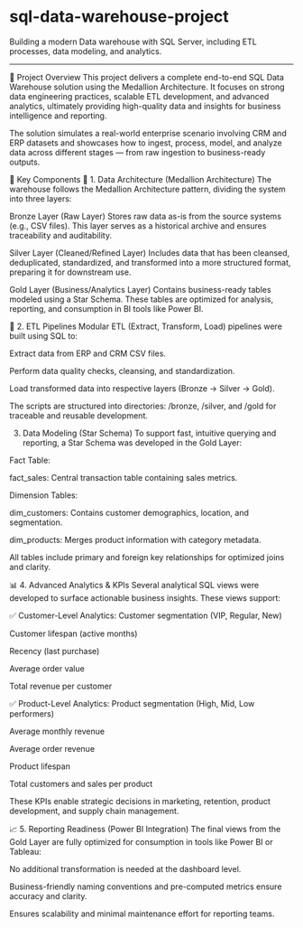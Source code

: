 # sql-data-warehouse-project
Building a modern Data warehouse with SQL Server, including ETL processes, data modeling, and analytics. 


---

🚀 Project Overview
This project delivers a complete end-to-end SQL Data Warehouse solution using the Medallion Architecture. It focuses on strong data engineering practices, scalable ETL development, and advanced analytics, ultimately providing high-quality data and insights for business intelligence and reporting.

The solution simulates a real-world enterprise scenario involving CRM and ERP datasets and showcases how to ingest, process, model, and analyze data across different stages — from raw ingestion to business-ready outputs.

🔧 Key Components
🧱 1. Data Architecture (Medallion Architecture)
The warehouse follows the Medallion Architecture pattern, dividing the system into three layers:

Bronze Layer (Raw Layer)
Stores raw data as-is from the source systems (e.g., CSV files). This layer serves as a historical archive and ensures traceability and auditability.

Silver Layer (Cleaned/Refined Layer)
Includes data that has been cleansed, deduplicated, standardized, and transformed into a more structured format, preparing it for downstream use.

Gold Layer (Business/Analytics Layer)
Contains business-ready tables modeled using a Star Schema. These tables are optimized for analysis, reporting, and consumption in BI tools like Power BI.

🔄 2. ETL Pipelines
Modular ETL (Extract, Transform, Load) pipelines were built using SQL to:

Extract data from ERP and CRM CSV files.

Perform data quality checks, cleansing, and standardization.

Load transformed data into respective layers (Bronze → Silver → Gold).

The scripts are structured into directories:
/bronze, /silver, and /gold for traceable and reusable development.

3. Data Modeling (Star Schema)
To support fast, intuitive querying and reporting, a Star Schema was developed in the Gold Layer:

Fact Table:

fact_sales: Central transaction table containing sales metrics.

Dimension Tables:

dim_customers: Contains customer demographics, location, and segmentation.

dim_products: Merges product information with category metadata.

All tables include primary and foreign key relationships for optimized joins and clarity.

📊 4. Advanced Analytics & KPIs
Several analytical SQL views were developed to surface actionable business insights. These views support:

✅ Customer-Level Analytics:
Customer segmentation (VIP, Regular, New)

Customer lifespan (active months)

Recency (last purchase)

Average order value

Total revenue per customer

✅ Product-Level Analytics:
Product segmentation (High, Mid, Low performers)

Average monthly revenue

Average order revenue

Product lifespan

Total customers and sales per product

These KPIs enable strategic decisions in marketing, retention, product development, and supply chain management.

📈 5. Reporting Readiness (Power BI Integration)
The final views from the Gold Layer are fully optimized for consumption in tools like Power BI or Tableau:

No additional transformation is needed at the dashboard level.

Business-friendly naming conventions and pre-computed metrics ensure accuracy and clarity.

Ensures scalability and minimal maintenance effort for reporting teams.

